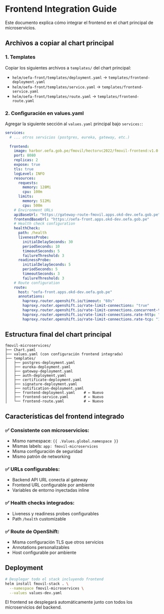 # Frontend Integration Guide

Este documento explica cómo integrar el frontend en el chart principal de microservicios.

## Archivos a copiar al chart principal

### 1. Templates
Copiar los siguientes archivos a `templates/` del chart principal:
- `helm/oefa-front/templates/deployment.yaml` → `templates/frontend-deployment.yaml`
- `helm/oefa-front/templates/service.yaml` → `templates/frontend-service.yaml`
- `helm/oefa-front/templates/route.yaml` → `templates/frontend-route.yaml`

### 2. Configuración en values.yaml
Agregar la siguiente sección al `values.yaml` principal bajo `services:`:

```yaml
services:
  # ... otros servicios (postgres, eureka, gateway, etc.)
  
  frontend:
    image: harbor.oefa.gob.pe/fmovil/hectorvc2022/fmovil-frontend:v1.0.0
    port: 8080
    replicas: 2
    expose: true
    tls: true
    logLevel: INFO
    resources:
      requests:
        memory: 128Mi
        cpu: 100m
      limits:
        memory: 512Mi
        cpu: 500m
    # Environment URLs
    apiBaseUrl: "https://gateway-route-fmovil.apps.okd-dev.oefa.gob.pe"
    frontendBaseUrl: "https://oefa-front.apps.okd-dev.oefa.gob.pe"
    # Health check configuration
    healthCheck:
      path: /health
      livenessProbe:
        initialDelaySeconds: 30
        periodSeconds: 10
        timeoutSeconds: 5
        failureThreshold: 3
      readinessProbe:
        initialDelaySeconds: 5
        periodSeconds: 5
        timeoutSeconds: 3
        failureThreshold: 3
    # Route configuration
    route:
      host: "oefa-front.apps.okd-dev.oefa.gob.pe"
      annotations:
        haproxy.router.openshift.io/timeout: "60s"
        haproxy.router.openshift.io/rate-limit-connections: "true"
        haproxy.router.openshift.io/rate-limit-connections.concurrent-tcp: "100"
        haproxy.router.openshift.io/rate-limit-connections.rate-http: "1000"
        haproxy.router.openshift.io/rate-limit-connections.rate-tcp: "1000"
```

## Estructura final del chart principal

```
fmovil-microservices/
├── Chart.yaml
├── values.yaml (con configuración frontend integrada)
├── templates/
│   ├── postgres-deployment.yaml
│   ├── eureka-deployment.yaml
│   ├── gateway-deployment.yaml
│   ├── auth-deployment.yaml
│   ├── certificate-deployment.yaml
│   ├── signature-deployment.yaml
│   ├── notification-deployment.yaml
│   ├── frontend-deployment.yaml    # ← Nuevo
│   ├── frontend-service.yaml       # ← Nuevo
│   └── frontend-route.yaml         # ← Nuevo
```

## Características del frontend integrado

### ✅ **Consistente con microservicios:**
- Mismo namespace: `{{ .Values.global.namespace }}`
- Mismas labels: `app: fmovil-microservices`
- Misma configuración de seguridad
- Mismo patrón de networking

### ✅ **URLs configurables:**
- Backend API URL conecta al gateway
- Frontend URL configurable por ambiente
- Variables de entorno inyectadas inline

### ✅ **Health checks integrados:**
- Liveness y readiness probes configurables
- Path `/health` customizable

### ✅ **Route de OpenShift:**
- Misma configuración TLS que otros servicios
- Annotations personalizables
- Host configurable por ambiente

## Deployment

```bash
# Desplegar todo el stack incluyendo frontend
helm install fmovil-stack . \
  --namespace fmovil-microservices \
  --values values-dev.yaml
```

El frontend se desplegará automáticamente junto con todos los microservicios del backend.